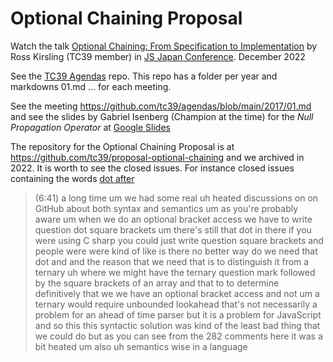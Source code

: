 # Optional Chaining Proposal

Watch the talk [Optional Chaining: From Specification to Implementation](https://youtu.be/bFlzeI8VGnU?si=YffCfFfPwo5uSDoC) by Ross Kirsling (TC39 member) in [JS Japan Conference](https://www.youtube.com/@jsconfjp). December 2022

See the [TC39 Agendas](https://github.com/tc39/agendas) repo. This repo has a folder per year and markdowns 01.md ... for each meeting. 

See the meeting https://github.com/tc39/agendas/blob/main/2017/01.md and see the slides by Gabriel Isenberg (Champion at the time) for the *Null Propagation Operator* at [Google Slides](https://docs.google.com/presentation/d/11O_wIBBbZgE1bMVRJI8kGnmC6dWCBOwutbN9SWOK0fU/view#slide=id.p)


The repository for the Optional Chaining Proposal is at https://github.com/tc39/proposal-optional-chaining
and we  archived in 2022. It is worth to see 
the closed issues. For instance closed issues containing the words [dot after](https://github.com/tc39/proposal-optional-chaining/issues?q=is%3Aissue+is%3Aclosed++dot+after) 


> (6:41) a long time um we had some real uh heated discussions on on GitHub about both
> syntax and semantics um as you're probably aware
> um when we do an optional bracket access we have to write question dot square brackets
> um there's still that dot in there if you were using C sharp you could just write question square brackets and
> people were were kind of like is there no better way do we need that dot and and the reason that we need that is to
> distinguish it from a ternary uh where we might have the ternary question mark followed by the square brackets of an
> array and that to to determine definitively that we we have an optional
> bracket access and not um a ternary would require unbounded
> lookahead that's not necessarily a problem for an ahead of time parser but
> it is a problem for JavaScript and so this this syntactic solution was kind of
> the least bad thing that we could do but as you can see from
> the 282 comments here it was a bit heated um also uh semantics wise in a language